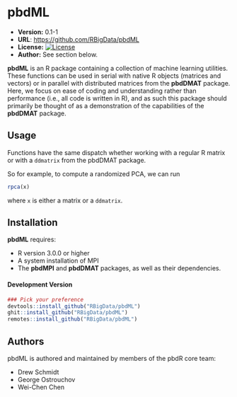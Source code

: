 # pbdML

* **Version:** 0.1-1
* **URL**: https://github.com/RBigData/pbdML
* **License:** [![License](http://img.shields.io/badge/license-BSD%202--Clause-orange.svg?style=flat)](http://opensource.org/licenses/BSD-2-Clause)
* **Author:** See section below.


**pbdML** is an R package containing a collection of machine learning utilities.  These functions can be used in serial with native R objects (matrices and vectors) or in parallel with distributed matrices from the **pbdDMAT** package.  Here, we focus on ease of coding and understanding rather than performance (i.e., all code is written in R), and as such this package should primarily be thought of as a demonstration of the capabilities of the **pbdDMAT** package.



## Usage

Functions have the same dispatch whether working with a regular
R matrix or with a `ddmatrix` from the pbdDMAT package.

So for example, to compute a randomized PCA, we can run

```r
rpca(x)
```

where `x` is either a matrix or a `ddmatrix`.



## Installation
**pbdML** requires:

* R version 3.0.0 or higher
* A system installation of MPI
* The **pbdMPI** and **pbdDMAT** packages, as well as their dependencies.

<!-- #### Stable Version
```r
install.packages("pbdCS")
``` -->

#### Development Version
```r
### Pick your preference
devtools::install_github("RBigData/pbdML")
ghit::install_github("RBigData/pbdML")
remotes::install_github("RBigData/pbdML")
```




## Authors

pbdML is authored and maintained by members of the pbdR core team:
* Drew Schmidt
* George Ostrouchov
* Wei-Chen Chen
